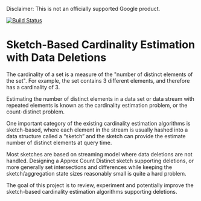 Disclaimer: This is not an officially supported Google product.

[![Build Status](https://travis-ci.com/babacry/cardinality-estimation-with-data-deletions.svg?branch=master)](https://travis-ci.com/babacry/cardinality-estimation-with-data-deletions)

# Sketch-Based Cardinality Estimation with Data Deletions

The cardinality of a set is a measure of the "number of distinct elements
of the set". For example, the set contains 3 different elements, and therefore
has a cardinality of 3.

Estimating the number of distinct elements in a data set or data stream with
repeated elements is known as the cardinality estimation problem, or the
count-distinct problem.

One important category of the existing cardinality estimation algorithms is
sketch-based, where each element in the stream is usually hashed into a data
structure called a “sketch” and the sketch can provide the estimate number of
distinct elements at query time.

Most sketches are based on streaming model where data deletions are not handled.
Designing a Approx Count Distinct sketch supporting deletions, or more generally
set intersections and differences while keeping the sketch/aggregation state
sizes reasonably small is quite a hard problem.

The goal of this project is to review, experiment and potentially improve the
sketch-based cardinality estimation algorithms supporting deletions.

